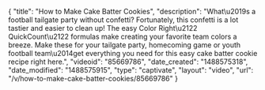 {
    "title": "How to Make Cake Batter Cookies",
    "description": "What\u2019s a football tailgate party without confetti? Fortunately, this confetti is a lot tastier and easier to clean up! The easy Color Right\u2122 QuickCount\u2122 formulas make creating your favorite team colors a breeze. Make these for your tailgate party, homecoming game or youth football team\u2014get everything you need for this easy cake batter cookie recipe right here.",
    "videoid": "85669786",
    "date_created": "1488575318",
    "date_modified": "1488575915",
    "type": "captivate",
    "layout": "video",
    "url": "\/v\/how-to-make-cake-batter-cookies\/85669786"
}